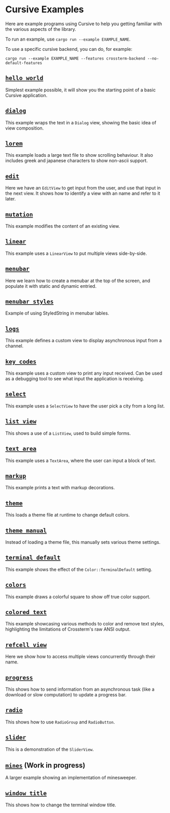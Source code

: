 # Cursive Examples

Here are example programs using Cursive to help you getting familiar with the
various aspects of the library.

To run an example, use `cargo run --example EXAMPLE_NAME`.

To use a specific cursive backend, you can do, for example:

```
cargo run --example EXAMPLE_NAME --features crossterm-backend --no-default-features 
```

## [`hello_world`](./hello_world.rs)

Simplest example possible, it will show you the starting point of a basic
Cursive application.

## [`dialog`](./dialog.rs)

This example wraps the text in a `Dialog` view, showing the basic idea of view
composition.

## [`lorem`](./lorem.rs)

This example loads a large text file to show scrolling behaviour. It also
includes greek and japanese characters to show non-ascii support.

## [`edit`](./edit.rs)

Here we have an `EditView` to get input from the user, and use that input in
the next view. It shows how to identify a view with an name and refer to it
later.

## [`mutation`](./mutation.rs)

This example modifies the content of an existing view.

## [`linear`](./linear.rs)

This example uses a `LinearView` to put multiple views side-by-side.

## [`menubar`](./menubar.rs)

Here we learn how to create a menubar at the top of the screen, and populate
it with static and dynamic entried.

## [`menubar_styles`](./menubar_styles.rs)

Example of using StyledString in menubar lables.

## [`logs`](./logs.rs)

This example defines a custom view to display asynchronous input from a
channel.

## [`key_codes`](./key_codes.rs)

This example uses a custom view to print any input received. Can be used as a
debugging tool to see what input the application is receiving.

## [`select`](./select.rs)

This example uses a `SelectView` to have the user pick a city from a long list.

## [`list_view`](./list_view.rs)

This shows a use of a `ListView`, used to build simple forms.

## [`text_area`](./text_area.rs)

This example uses a `TextArea`, where the user can input a block of text.

## [`markup`](./markup.rs)

This example prints a text with markup decorations.

## [`theme`](./theme.rs)

This loads a theme file at runtime to change default colors.

## [`theme_manual`](./theme_manual.rs)

Instead of loading a theme file, this manually sets various theme settings.

## [`terminal_default`](./terminal_default.rs)

This example shows the effect of the `Color::TerminalDefault` setting.

## [`colors`](./colors.rs)

This example draws a colorful square to show off true color support.

## [`colored_text`](./colored_text.rs)

This example showcasing various methods to color and remove text styles, highlighting the limitations of Crossterm's raw ANSI output.

## [`refcell_view`](./refcell_view.rs)

Here we show how to access multiple views concurrently through their name.

## [`progress`](./progress.rs)

This shows how to send information from an asynchronous task (like a download
or slow computation) to update a progress bar.

## [`radio`](./radio.rs)

This shows how to use `RadioGroup` and `RadioButton`.

## [`slider`](./slider.rs)

This is a demonstration of the `SliderView`.

## [`mines`](./mines) (**Work in progress**)

A larger example showing an implementation of minesweeper.

## [`window_title`](./window_title.rs)

This shows how to change the terminal window title.
